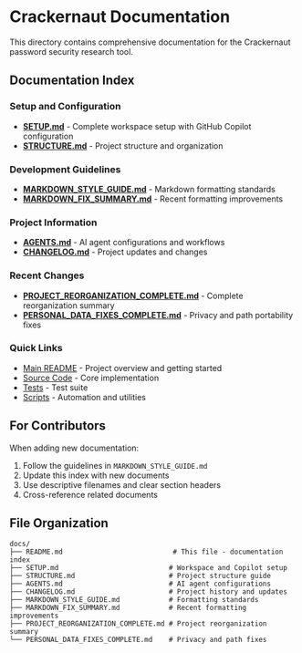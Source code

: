 # Crackernaut Documentation

This directory contains comprehensive documentation for the Crackernaut password security research tool.

## Documentation Index

### Setup and Configuration

- [**SETUP.md**](SETUP.md) - Complete workspace setup with GitHub Copilot configuration
- [**STRUCTURE.md**](STRUCTURE.md) - Project structure and organization

### Development Guidelines

- [**MARKDOWN_STYLE_GUIDE.md**](MARKDOWN_STYLE_GUIDE.md) - Markdown formatting standards
- [**MARKDOWN_FIX_SUMMARY.md**](MARKDOWN_FIX_SUMMARY.md) - Recent formatting improvements

### Project Information

- [**AGENTS.md**](AGENTS.md) - AI agent configurations and workflows
- [**CHANGELOG.md**](CHANGELOG.md) - Project updates and changes

### Recent Changes

- [**PROJECT_REORGANIZATION_COMPLETE.md**](PROJECT_REORGANIZATION_COMPLETE.md) - Complete reorganization summary
- [**PERSONAL_DATA_FIXES_COMPLETE.md**](PERSONAL_DATA_FIXES_COMPLETE.md) - Privacy and path portability fixes

### Quick Links

- [Main README](../README.md) - Project overview and getting started
- [Source Code](../src/) - Core implementation
- [Tests](../tests/) - Test suite
- [Scripts](../scripts/) - Automation and utilities

## For Contributors

When adding new documentation:

1. Follow the guidelines in `MARKDOWN_STYLE_GUIDE.md`
2. Update this index with new documents
3. Use descriptive filenames and clear section headers
4. Cross-reference related documents

## File Organization

```text
docs/
├── README.md                           # This file - documentation index
├── SETUP.md                           # Workspace and Copilot setup
├── STRUCTURE.md                       # Project structure guide  
├── AGENTS.md                          # AI agent configurations
├── CHANGELOG.md                       # Project history and updates
├── MARKDOWN_STYLE_GUIDE.md            # Formatting standards
├── MARKDOWN_FIX_SUMMARY.md            # Recent formatting improvements
├── PROJECT_REORGANIZATION_COMPLETE.md # Project reorganization summary
└── PERSONAL_DATA_FIXES_COMPLETE.md    # Privacy and path fixes
```
